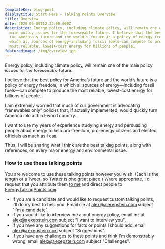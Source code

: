 ```yaml
---
templateKey: blog-post
displaytitle: Start Here - Talking Points Overview
title: Overview
date: 2020-09-09T12:22:00.000Z
description: Energy policy, including climate policy, will remain one of the
  main policy issues for the foreseeable future. I believe that the best policy
  for America’s future and the world’s future is a policy of energy freedom, in
  which all sources of energy—including fossil fuels—can compete to produce the
  most reliable, lowest-cost energy for billions of people…
featuredimage: /img/overview.jpg
---
```

Energy policy, including climate policy, will remain one of the main policy issues for the foreseeable future.

I believe that the best policy for America’s future and the world’s future is a policy of energy freedom, in which all sources of energy—including fossil fuels—can compete to produce the most reliable, lowest-cost energy for billions of people.

I am extremely worried that much of our government is advocating “renewables only” policies that, if actually implemented, would quickly turn America into a third-world country.

I want to use my years of experience studying energy and persuading people about energy to help pro-freedom, pro-energy citizens and elected officials as much as I can.

Thus, I will be sharing what I think are the best talking points, along with references, on every major energy and environmental issue.

### How to use these talking points

You are welcome to use these talking points however you wish. (Each is the length of a Tweet, so Twitter is one great place.) Where appropriate, I'd request that you attribute them [to me](https://twitter.com/AlexEpstein) and direct people to [EnergyTalkingPoints.com](https://energytalkingpoints.com).

- If you are a candidate and would like to request custom talking points, I'll do my best to help you. Email me at [alex@alexepstein.com](mailto:alex@alexepstein.com) subject "I'm a candidate".
- If you would like to interview me about energy policy, email me at [alex@alexepstein.com](mailto:alex@alexepstein.com) subject "I want to interview you".
- If you have any suggestions for facts or points I should add, email [alex@alexepstein.com](mailto:alex@alexepstein.com) subject "Suggestions".
- If you have any challenges to these points and think I'm demonstrably wrong, email [alex@alexepstein.com](mailto:alex@alexepstein.com) subject "Challenges".